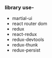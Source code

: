 ### library use-

- martial-ui
- react router dom
- redux
- react-redux
- redux-devtools
- redux-thunk
- redux-persist

